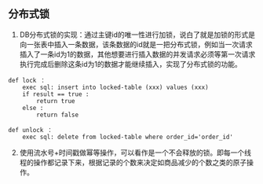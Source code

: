 ## 分布式锁

1. DB分布式锁的实现：通过主键id的唯一性进行加锁，说白了就是加锁的形式是向一张表中插入一条数据，该条数据的id就是一把分布式锁，例如当一次请求插入了一条id为1的数据，其他想要进行插入数据的并发请求必须等第一次请求执行完成后删除这条id为1的数据才能继续插入，实现了分布式锁的功能。

```
def lock ：  
    exec sql: insert into locked-table (xxx) values (xxx)  
    if result == true :  
        return true  
    else :  
        return false  
    
def unlock ：  
    exec sql: delete from locked-table where order_id='order_id'  
```
2. 使用流水号+时间戳做幂等操作，可以看作是一个不会释放的锁。即每一个线程的操作都记录下来，根据记录的个数来决定如商品减少的个数之类的原子操作。